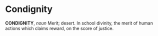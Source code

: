# Condignity

**CONDIGNITY**, _noun_ Merit; desert. In school divinity, the merit of human actions which claims reward, on the score of justice.